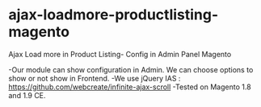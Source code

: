 ajax-loadmore-productlisting-magento
====================================

Ajax Load more in Product Listing- Config in Admin Panel Magento

-Our module can show configuration in Admin. We can choose options to show or not show in Frontend.
-We use jQuery IAS : https://github.com/webcreate/infinite-ajax-scroll
-Tested on Magento 1.8 and 1.9 CE.
